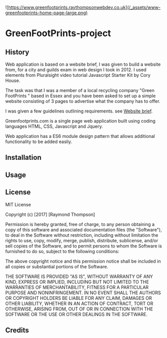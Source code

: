![https://www.greenfootprints.raythompsonwebdev.co.uk](/_assets/www-greenfootprints-home-page-large.png)

# GreenFootPrints-project

## History

Web application is based on a website brief, I was given to build a website from, for a city and guilds exam in web design I took in 2012. I used elements from Pluralsight video tutorial Javascript Starter Kit by Cory House. 

The task was that I was a member of a local recycling company "Green FootPrints " based in Essex and you have been asked to set up a simple website consisting of 3 pages to advertise what the company has to offer. 

I was given a few guidelines outlining requirements. see [Website brief](https://drive.google.com/open?id=1qWS7W83edL72MfMZc3ILgJejs1nAV3ft).

Greenfootprints.com is a single page web application built using coding languages HTML, CSS, Javascript and Jquery.

Web application has a ES6 module design pattern that allows additional functionality to be added easliy. 

## Installation


## Usage


## License

MIT License

Copyright (c) [2017] [Raymond Thompson]

Permission is hereby granted, free of charge, to any person obtaining a copy
of this software and associated documentation files (the "Software"), to deal
in the Software without restriction, including without limitation the rights
to use, copy, modify, merge, publish, distribute, sublicense, and/or sell
copies of the Software, and to permit persons to whom the Software is
furnished to do so, subject to the following conditions:

The above copyright notice and this permission notice shall be included in all
copies or substantial portions of the Software.

THE SOFTWARE IS PROVIDED "AS IS", WITHOUT WARRANTY OF ANY KIND, EXPRESS OR
IMPLIED, INCLUDING BUT NOT LIMITED TO THE WARRANTIES OF MERCHANTABILITY,
FITNESS FOR A PARTICULAR PURPOSE AND NONINFRINGEMENT. IN NO EVENT SHALL THE
AUTHORS OR COPYRIGHT HOLDERS BE LIABLE FOR ANY CLAIM, DAMAGES OR OTHER
LIABILITY, WHETHER IN AN ACTION OF CONTRACT, TORT OR OTHERWISE, ARISING FROM,
OUT OF OR IN CONNECTION WITH THE SOFTWARE OR THE USE OR OTHER DEALINGS IN THE
SOFTWARE.

## Credits

